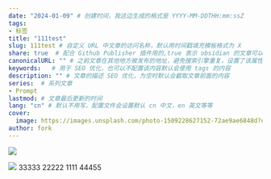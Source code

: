 ```yaml
---
date: "2024-01-09" # 创建时间，我这边生成的格式是 YYYY-MM-DDTHH:mm:ssZ  
tags:   
- 标签
title: "111test"  
slug: 111test # 自定义 URL 中文章的访问名称，默认用时间戳填充模板格式为 X  
share: true  # 配合 Github Publisher 插件用的,true 表示 obsidian 的文章可以发布  
canonicalURL: "" # 之前文章在其他地方被发布的地址，避免搜索引擎重复，设置了该属性会优先展示 canonicalURL 执行的文章  
keywords:   # 用于 SEO 优化，也可以不配置该内容默认会使用 tags 的内容  
description: "" # 文章的描述 SEO 优化，为空时默认会截取文章前面的内容  
series:  # 系列文章  
- Prompt
lastmod: # 文章最后更新的时间  
lang: "cn" # 默认不用写，配置文件会设置默认 cn 中文，en 英文等等  
cover:  
  image: https://images.unsplash.com/photo-1509228627152-72ae9ae6848d?q=80&w=1000&auto=format&fit=crop&ixlib=rb-4.0.3&ixid=M3wxMjA3fDB8MHxwaG90by1wYWdlfHx8fGVufDB8fHx8fA%3D%3D  # 文章封面图片地址 
author: fork
---  
```

![](测试AI-20240110142830164.webp)


![](测试AI-20240110095041262.webp)
 33333
 22222
 1111
44455

